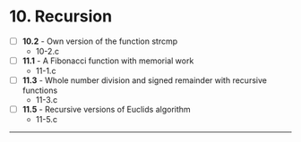 # 10. Recursion
- [ ] **10.2** - Own version of the function strcmp
    - 10-2.c
- [ ] **11.1** - A Fibonacci function with memorial work
    - 11-1.c
- [ ] **11.3** - Whole number division and signed remainder with recursive functions
    - 11-3.c
- [ ] **11.5** - Recursive versions of Euclids algorithm
    - 11-5.c
---